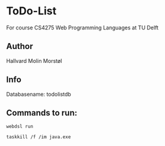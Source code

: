 # ToDo-List 
For course CS4275 Web Programming Languages at TU Delft

## Author
Hallvard Molin Morstøl

## Info
Databasename: todolistdb

## Commands to run:

`webdsl run`

`taskkill /f /im java.exe`

